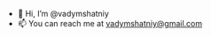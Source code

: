- 👋 Hi, I’m @vadymshatniy
- 📫 You can reach me at vadymshatniy@gmail.com

<!---
vadymshatniy/vadymshatniy is a ✨ special ✨ repository because its `README.md` (this file) appears on your GitHub profile.
You can click the Preview link to take a look at your changes.
--->
